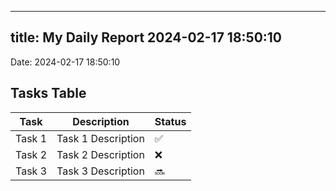 
---
title: My Daily Report 2024-02-17 18:50:10
---

Date: 2024-02-17 18:50:10

## Tasks Table

| Task | Description | Status |
|------|-------------|--------|
| Task 1 | Task 1 Description | ✅ |
| Task 2 | Task 2 Description | ❌ |
| Task 3 | Task 3 Description | 🔜 |
